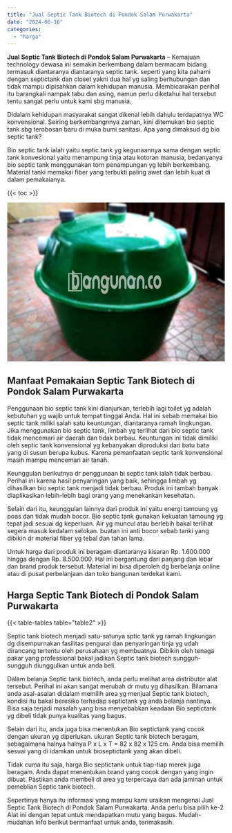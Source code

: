 ```yaml
---
title: "Jual Septic Tank Biotech di Pondok Salam Purwakarta"
date: "2024-06-16"
categories: 
  - "harga"
---
```


**Jual Septic Tank Biotech di Pondok Salam Purwakarta** – Kemajuan technology dewasa ini semakin berkembang dalam bermacam bidang termasuk diantaranya diantaranya septic tank. seperti yang kita pahami dengan septictank dan closet yakni dua hal yg saling berhubungan dan tidak mampu dipisahkan dalam kehidupan manusia. Membicarakan perihal itu barangkali nampak tabu dan asing, namun perlu diketahui hal tersebut tentu sangat perlu untuk kami sbg manusia.

Didalam kehidupan masyarakat sangat dikenal lebih dahulu terdapatnya WC konvensional. Seiring berkembangnnya zaman, kini ditemukan bio septic tank sbg terobosan baru di muka bumi sanitasi. Apa yang dimaksud dg bio septic tank?

Bio septic tank ialah yaitu septic tank yg kegunaannya sama dengan septic tank konvesional yaitu menampung tinja atau kotoran manusia, bedanyanya bio septic tank menggunakan torn penampungan yg lebih berkembang. Material tanki memakai fiber yang terbukti paling awet dan lebih kuat di dalam pemakaianya.

{{< toc >}}

![Jual Septic Tank Biotech di Pondok Salam Purwakarta](/images/jual-bio-septictank-11.png)

## Manfaat Pemakaian Septic Tank Biotech di Pondok Salam Purwakarta

Penggunaan bio septic tank kini dianjurkan, terlebih lagi toilet yg adalah kebutuhan yg wajib untuk tempat tinggal Anda. Hal ini sebab memakai bio septic tank miliki salah satu keuntungan, diantaranya ramah lingkungan. Jika menggunakan bio septic tank, limbah yg terlihat dari bio septic tank tidak mencemari air daerah dan tidak berbau. Keuntungan ini tidak dimiliki oleh septic tank konvensional yg kebanyakan diproduksi dari batu bata yang di susun berupa kubus. Karena pemanfaatan septic tank konvensional masih mampu mencemari air tanah.

Keunggulan berikutnya dr penggunaan bi septic tank ialah tidak berbau. Perihal ini karena hasil penyaringan yang baik, sehingga limbah yg dihasilkan bio septic tank menjadi tidak berbau. Produk ini tambah banyak diaplikasikan lebih-lebih bagi orang yang menekankan kesehatan.

Selain dari itu, keunggulan lainnya dari produk ini yaitu energi tamoung yg poas dan tidak mudah bocor. Bio septic tank gunakan kekuatan tamoung yg tepat jadi sesuai dg keperluan. Air yg muncul atau berlebih bakal terlihat segera masuk kedalam selokan. buatan ini anti bocor sebab tanki yang dibikin dr material fiber yg tebal dan tahan lama.

Untuk harga dari produk ini beragam diantaranya kisaran Rp. 1.600.000 hingga dengan Rp. 8.500.000. Hal ini bergantung dari panjang dan lebar dan brand produk tersebut. Material ini bisa diperoleh dg berbelanja online atau di pusat perbelanjaan dan toko bangunan terdekat kami.

## Harga Septic Tank Biotech di Pondok Salam Purwakarta

{{< table-tables table="table2" >}}

Septic tank biotech menjadi satu-satunya sptic tank yg ramah lingkungan dg disempurnakan fasilitas pengurai dan penyaringan tinja yg udah dirancang tertentu oleh perusahaan yg membuatnya. Dibikin oleh tenaga pakar yang professional bakal jadikan Septic tank biotech sungguh-sungguh diunggulkan untuk anda beli.

Dalam belanja Septic tank biotech, anda perlu melihat area distributor alat tersebut. Perihal ini akan sangat merubah dr mutu yg dihasilkan. Bilamana anda asal-asalan didalam memilih area yg menjual Septic tank biotech, kondisi itu bakal beresiko terhadap septictank yg anda belanja nantinya. Bisa saja terjadi masalah yang bisa menyebabkan keadaan Bio septictank yg dibeli tidak punya kualitas yang bagus.

Selain dari itu, anda juga bisa menentukan Bio septictank yang cocok dengan ukuran yg diperlukan. ukuran Septic tank biotech beragam, sebagaimana halnya halnya P x L x T = 82 x 82 x 125 cm. Anda bisa memilih sesuai yang di idamkan untuk bioseptictank yang akan dibeli.

Tidak cuma itu saja, harga Bio septictank untuk tiap-tiap merek juga beragam. Anda dapat menentukan brand yang cocok dengan yang ingin dibuat. Pastikan anda membeli di area yg terpercaya dan ada jaminan untuk pemeblian Septic tank biotech.

Sepertinya hanya itu informasi yang mampu kami uraikan mengenai Jual Septic Tank Biotech di Pondok Salam Purwakarta. Anda perlu bisa pilih ke-2 Alat ini dengan tepat untuk mendapatkan mutu yang bagus. Mudah-mudahan Info berikut bermanfaat untuk anda, terimakasih.
